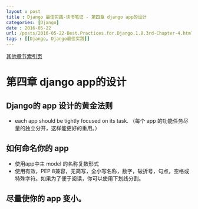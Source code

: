 ```yaml
---
layout : post
title : Django 最佳实践-读书笔记 - 第四章 django app的设计
categories: [Django] 
date : 2016-05-22
url: /posts/2016-05-22-Best.Practices.for.Django.1.8.3rd-Chapter-4.html 
tags : [[Django, Django最佳实践]]
---
```


[其他章节索引页](2016-05-22-Best.Practices.for.Django.1.8.3rd-Index.html)

# 第四章 django app的设计

## Django的 app 设计的黄金法则

- each app should be tightly focused on its task.
（每个 app 的功能任务尽量的独立分开，这样能更好的重用。）

## 如何命名你的 app 

- 使用app中主 model 的名称复数形式 
- 使用有效，PEP 8兼容，无简写，全小写名称，数字，破折号，句点，空格或特殊字符。如果为了便于阅读，你可以使用下划线分割。
<!-- more -->

## 尽量使你的 app 变小。

